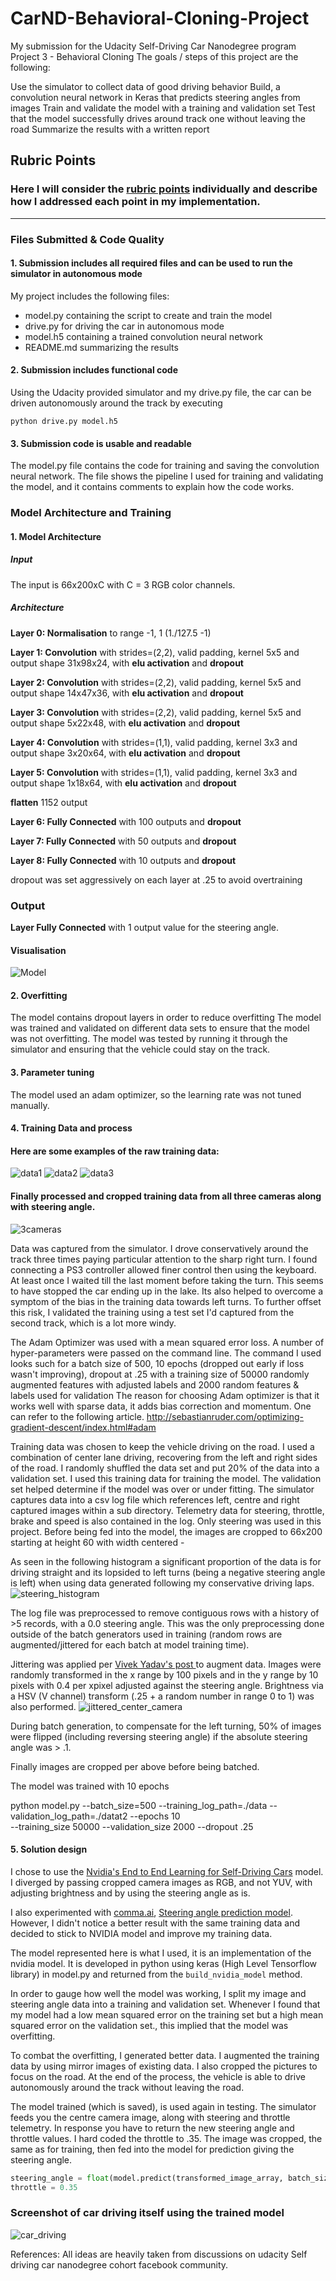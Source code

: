# CarND-Behavioral-Cloning-Project
My submission for the Udacity Self-Driving Car Nanodegree program Project 3 - Behavioral Cloning
The goals / steps of this project are the following:

Use the simulator to collect data of good driving behavior
Build, a convolution neural network in Keras that predicts steering angles from images
Train and validate the model with a training and validation set
Test that the model successfully drives around track one without leaving the road
Summarize the results with a written report

[model]: ./images/model.png
[steering_histogram]: ./images/steering_histogram.png
[jittered_center_camera]: ./images/jittered_center_camera.png
[car_driving]: ./images/car_driving.png
[3cameras]: ./images/3cameras.png
[data1]: ./images/data1.jpg
[data2]: ./images/data2.jpg
[data3]: ./images/data3.jpg


## Rubric Points
### Here I will consider the [rubric points](https://review.udacity.com/#!/rubrics/432/view) individually and describe how I addressed each point in my implementation.  

---
### Files Submitted & Code Quality

#### 1. Submission includes all required files and can be used to run the simulator in autonomous mode

My project includes the following files:
* model.py containing the script to create and train the model
* drive.py for driving the car in autonomous mode
* model.h5 containing a trained convolution neural network 
* README.md summarizing the results

#### 2. Submission includes functional code
Using the Udacity provided simulator and my drive.py file, the car can be driven autonomously around the track by executing 
```
python drive.py model.h5
```

#### 3. Submission code is usable and readable

The model.py file contains the code for training and saving the convolution neural network. The file shows the pipeline I used for training and validating the model, and it contains comments to explain how the code works.



### Model Architecture and Training
#### 1. Model Architecture
##### Input

The input is 66x200xC with C = 3 RGB color channels.

##### Architecture
**Layer 0: Normalisation** to range -1, 1 (1./127.5 -1)

**Layer 1: Convolution** with strides=(2,2), valid padding, kernel 5x5 and output shape 31x98x24, with **elu activation** and **dropout**

**Layer 2: Convolution** with strides=(2,2), valid padding, kernel 5x5 and output shape 14x47x36, with **elu activation** and **dropout**

**Layer 3: Convolution** with strides=(2,2), valid padding, kernel 5x5 and output shape 5x22x48, with **elu activation** and **dropout**

**Layer 4: Convolution** with strides=(1,1), valid padding, kernel 3x3 and output shape 3x20x64, with **elu activation** and **dropout**

**Layer 5: Convolution** with strides=(1,1), valid padding, kernel 3x3 and output shape 1x18x64, with **elu activation** and **dropout**

**flatten** 1152 output

**Layer 6: Fully Connected** with 100 outputs and **dropout**

**Layer 7: Fully Connected** with 50 outputs and **dropout**

**Layer 8: Fully Connected** with 10 outputs and **dropout**

dropout was set aggressively on each layer at .25 to avoid overtraining
### Output

**Layer Fully Connected** with 1 output value for the steering angle.

#### Visualisation
![Model][model]

#### 2. Overfitting
The model contains dropout layers in order to reduce overfitting
The model was trained and validated on different data sets to ensure that the model was not overfitting. The model was tested by running it through the simulator and ensuring that the vehicle could stay on the track.

#### 3. Parameter tuning
The model used an adam optimizer, so the learning rate was not tuned manually.

#### 4. Training Data and process

#### Here are some examples of the raw training data:

![data1][data1]
![data2][data2]
![data3][data3]


#### Finally processed and cropped training data from all three cameras along with steering angle. 
![3cameras][3cameras]


Data was captured from the simulator. I drove conservatively around the track three times paying particular attention to the sharp right turn. I found connecting a PS3 controller allowed finer control then using the keyboard. At least once I waited till the last moment before taking the turn. This seems to have stopped the car ending up in the lake. Its also helped to overcome a symptom of the bias in the training data towards left turns. To further offset this risk, I validated the training using a test set I'd captured from the second track, which is a lot more windy.


The Adam Optimizer was used with a mean squared error loss. A number of hyper-parameters were passed on the command line. The command I used looks such for a batch size of 500, 10 epochs (dropped out early if loss wasn't improving), dropout at .25 with a training size of 50000 randomly augmented features with adjusted labels and 2000 random features & labels used for validation
The reason for choosing Adam optimizer is that it works well with sparse data, it adds bias correction and momentum. One can refer to the following article. http://sebastianruder.com/optimizing-gradient-descent/index.html#adam

Training data was chosen to keep the vehicle driving on the road. I used a combination of center lane driving, recovering from the left and right sides of the road.
I  randomly shuffled the data set and put 20% of the data into a validation set. 
I used this training data for training the model. The validation set helped determine if the model was over or under fitting.
The simulator captures data into a csv log file which references left, centre and right captured images within a sub directory. Telemetry data for steering, throttle, brake and speed is also contained in the log. Only steering was used in this project.
Before being fed into the model, the images are cropped to 66x200 starting at height 60 with width centered -

As seen in the following histogram a significant proportion of the data is for driving straight and its lopsided to left turns (being a negative steering angle is left) when using data generated following my conservative driving laps.
![steering_histogram][steering_histogram]

The log file was preprocessed to remove contiguous rows with a history of >5 records, with a 0.0 steering angle. This was the only preprocessing done outside of the batch generators used in training (random rows are augmented/jittered for each batch at model training time).

Jittering was applied per [Vivek Yadav's post ](https://chatbotslife.com/using-augmentation-to-mimic-human-driving-496b569760a9#.yh93soib0) to augment data. Images were randomly transformed in the x range by 100 pixels and in the y range by 10 pixels with 0.4 per xpixel adjusted against the steering angle. Brightness via a HSV (V channel) transform (.25 + a random number in range 0 to 1) was also performed.
![jittered_center_camera][jittered_center_camera]


During batch generation, to compensate for the left turning, 50% of images were flipped (including reversing steering angle) if the absolute steering angle was > .1.

Finally images are cropped per above before being batched.

The model was trained with 10 epochs

python model.py --batch_size=500 --training_log_path=./data --validation_log_path=./datat2 --epochs 10 \
--training_size 50000 --validation_size 2000 --dropout .25


#### 5. Solution design

I chose to use the [Nvidia's End to End Learning for Self-Driving Cars](http://images.nvidia.com/content/tegra/automotive/images/2016/solutions/pdf/end-to-end-dl-using-px.pdf) model. I diverged by passing cropped camera images as RGB, and not YUV, with adjusting brightness and by using the steering angle as is.

I also experimented with [comma.ai](http://comma.ai/), [Steering angle prediction model](https://github.com/commaai/research/blob/master/train_steering_model.py). However, I didn't notice a better result with the same training data and decided to stick to NVIDIA model and improve my training data. 

The model represented here is what I used, it is an implementation of the nvidia model. It is developed in python using keras (High Level Tensorflow library) in model.py and returned from the `build_nvidia_model` method. 

In order to gauge how well the model was working, I split my image and steering angle data into a training and validation set. 
Whenever I found that my  model had a low mean squared error on the training set but a high mean squared error on the validation set., this implied that the model was overfitting. 

To combat the overfitting, I generated better data. I augmented the training data by using mirror images of existing data. I also cropped the pictures to focus on the road.
At the end of the process, the vehicle is able to drive autonomously around the track without leaving the road.


The model trained (which is saved), is used again in testing. The simulator feeds you the centre camera image, along with steering and throttle telemetry. In response you have to return the new steering angle and throttle values. I hard coded the throttle to .35. The image was cropped, the same as for training, then fed into the model for prediction giving the steering angle.

```python
steering_angle = float(model.predict(transformed_image_array, batch_size=1))
throttle = 0.35
```
### Screenshot of car driving itself using the trained model
![car_driving][car_driving]

References: All ideas are heavily taken from discussions on udacity Self driving car nanodegree cohort facebook community.
